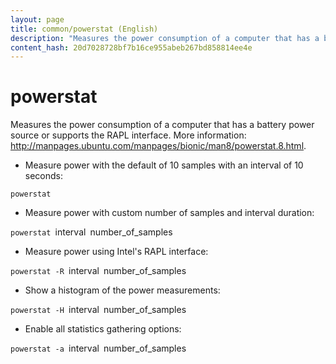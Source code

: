```yaml
---
layout: page
title: common/powerstat (English)
description: "Measures the power consumption of a computer that has a battery power source or supports the RAPL interface."
content_hash: 20d7028728bf7b16ce955abeb267bd858814ee4e
---
```

# powerstat

Measures the power consumption of a computer that has a battery power source or supports the RAPL interface.
More information: <http://manpages.ubuntu.com/manpages/bionic/man8/powerstat.8.html>.

- Measure power with the default of 10 samples with an interval of 10 seconds:

`powerstat`

- Measure power with custom number of samples and interval duration:

`powerstat `<span class="tldr-var badge badge-pill bg-dark-lm bg-white-dm text-white-lm text-dark-dm font-weight-bold">interval</span>` `<span class="tldr-var badge badge-pill bg-dark-lm bg-white-dm text-white-lm text-dark-dm font-weight-bold">number_of_samples</span>

- Measure power using Intel's RAPL interface:

`powerstat -R `<span class="tldr-var badge badge-pill bg-dark-lm bg-white-dm text-white-lm text-dark-dm font-weight-bold">interval</span>` `<span class="tldr-var badge badge-pill bg-dark-lm bg-white-dm text-white-lm text-dark-dm font-weight-bold">number_of_samples</span>

- Show a histogram of the power measurements:

`powerstat -H `<span class="tldr-var badge badge-pill bg-dark-lm bg-white-dm text-white-lm text-dark-dm font-weight-bold">interval</span>` `<span class="tldr-var badge badge-pill bg-dark-lm bg-white-dm text-white-lm text-dark-dm font-weight-bold">number_of_samples</span>

- Enable all statistics gathering options:

`powerstat -a `<span class="tldr-var badge badge-pill bg-dark-lm bg-white-dm text-white-lm text-dark-dm font-weight-bold">interval</span>` `<span class="tldr-var badge badge-pill bg-dark-lm bg-white-dm text-white-lm text-dark-dm font-weight-bold">number_of_samples</span>
